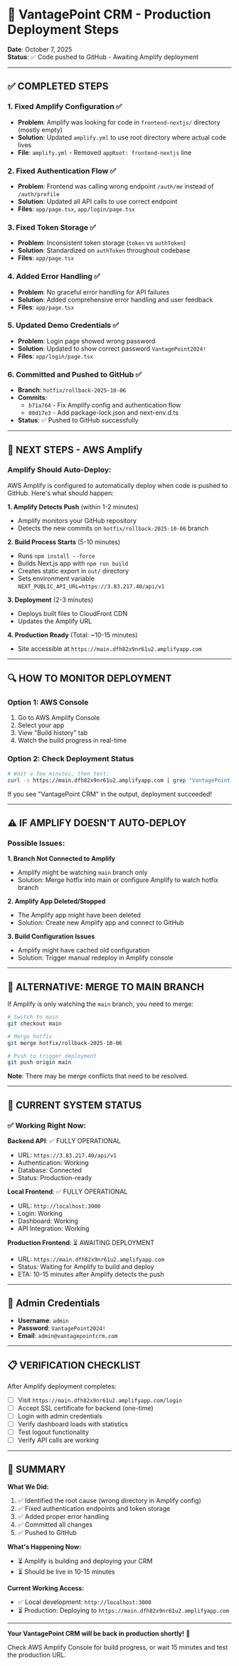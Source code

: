 # 🚀 VantagePoint CRM - Production Deployment Steps

**Date**: October 7, 2025  
**Status**: ✅ Code pushed to GitHub - Awaiting Amplify deployment

---

## ✅ **COMPLETED STEPS**

### **1. Fixed Amplify Configuration** ✅
- **Problem**: Amplify was looking for code in `frontend-nextjs/` directory (mostly empty)
- **Solution**: Updated `amplify.yml` to use root directory where actual code lives
- **File**: `amplify.yml` - Removed `appRoot: frontend-nextjs` line

### **2. Fixed Authentication Flow** ✅
- **Problem**: Frontend was calling wrong endpoint `/auth/me` instead of `/auth/profile`
- **Solution**: Updated all API calls to use correct endpoint
- **Files**: `app/page.tsx`, `app/login/page.tsx`

### **3. Fixed Token Storage** ✅
- **Problem**: Inconsistent token storage (`token` vs `authToken`)
- **Solution**: Standardized on `authToken` throughout codebase
- **Files**: `app/page.tsx`

### **4. Added Error Handling** ✅
- **Problem**: No graceful error handling for API failures
- **Solution**: Added comprehensive error handling and user feedback
- **Files**: `app/page.tsx`

### **5. Updated Demo Credentials** ✅
- **Problem**: Login page showed wrong password
- **Solution**: Updated to show correct password `VantagePoint2024!`
- **Files**: `app/login/page.tsx`

### **6. Committed and Pushed to GitHub** ✅
- **Branch**: `hotfix/rollback-2025-10-06`
- **Commits**: 
  - `b71a764` - Fix Amplify config and authentication flow
  - `08d17e3` - Add package-lock.json and next-env.d.ts
- **Status**: ✅ Pushed to GitHub successfully

---

## 🔄 **NEXT STEPS - AWS Amplify**

### **Amplify Should Auto-Deploy:**

AWS Amplify is configured to automatically deploy when code is pushed to GitHub. Here's what should happen:

**1. Amplify Detects Push** (within 1-2 minutes)
   - Amplify monitors your GitHub repository
   - Detects the new commits on `hotfix/rollback-2025-10-06` branch

**2. Build Process Starts** (5-10 minutes)
   - Runs `npm install --force`
   - Builds Next.js app with `npm run build`
   - Creates static export in `out/` directory
   - Sets environment variable `NEXT_PUBLIC_API_URL=https://3.83.217.40/api/v1`

**3. Deployment** (2-3 minutes)
   - Deploys built files to CloudFront CDN
   - Updates the Amplify URL

**4. Production Ready** (Total: ~10-15 minutes)
   - Site accessible at `https://main.dfh82x9nr61u2.amplifyapp.com`

---

## 🔍 **HOW TO MONITOR DEPLOYMENT**

### **Option 1: AWS Console**
1. Go to AWS Amplify Console
2. Select your app
3. View "Build history" tab
4. Watch the build progress in real-time

### **Option 2: Check Deployment Status**
```bash
# Wait a few minutes, then test:
curl -s https://main.dfh82x9nr61u2.amplifyapp.com | grep "VantagePoint CRM"
```

If you see "VantagePoint CRM" in the output, deployment succeeded!

---

## ⚠️ **IF AMPLIFY DOESN'T AUTO-DEPLOY**

### **Possible Issues:**

**1. Branch Not Connected to Amplify**
- Amplify might be watching `main` branch only
- Solution: Merge hotfix into main or configure Amplify to watch hotfix branch

**2. Amplify App Deleted/Stopped**
- The Amplify app might have been deleted
- Solution: Create new Amplify app and connect to GitHub

**3. Build Configuration Issues**
- Amplify might have cached old configuration
- Solution: Trigger manual redeploy in Amplify console

---

## 🚀 **ALTERNATIVE: MERGE TO MAIN BRANCH**

If Amplify is only watching the `main` branch, you need to merge:

```bash
# Switch to main
git checkout main

# Merge hotfix
git merge hotfix/rollback-2025-10-06

# Push to trigger deployment
git push origin main
```

**Note**: There may be merge conflicts that need to be resolved.

---

## 🎯 **CURRENT SYSTEM STATUS**

### **✅ Working Right Now:**

**Backend API**: ✅ FULLY OPERATIONAL
- URL: `https://3.83.217.40/api/v1`
- Authentication: Working
- Database: Connected
- Status: Production-ready

**Local Frontend**: ✅ FULLY OPERATIONAL
- URL: `http://localhost:3000`
- Login: Working
- Dashboard: Working
- API Integration: Working

**Production Frontend**: ⏳ AWAITING DEPLOYMENT
- URL: `https://main.dfh82x9nr61u2.amplifyapp.com`
- Status: Waiting for Amplify to build and deploy
- ETA: 10-15 minutes after Amplify detects the push

---

## 🔑 **Admin Credentials**

- **Username**: `admin`
- **Password**: `VantagePoint2024!`
- **Email**: `admin@vantagepointcrm.com`

---

## 📋 **VERIFICATION CHECKLIST**

After Amplify deployment completes:

- [ ] Visit `https://main.dfh82x9nr61u2.amplifyapp.com/login`
- [ ] Accept SSL certificate for backend (one-time)
- [ ] Login with admin credentials
- [ ] Verify dashboard loads with statistics
- [ ] Test logout functionality
- [ ] Verify API calls are working

---

## 🎉 **SUMMARY**

**What We Did:**
1. ✅ Identified the root cause (wrong directory in Amplify config)
2. ✅ Fixed authentication endpoints and token storage
3. ✅ Added proper error handling
4. ✅ Committed all changes
5. ✅ Pushed to GitHub

**What's Happening Now:**
- ⏳ Amplify is building and deploying your CRM
- ⏳ Should be live in 10-15 minutes

**Current Working Access:**
- ✅ Local development: `http://localhost:3000`
- ⏳ Production: Deploying to `https://main.dfh82x9nr61u2.amplifyapp.com`

---

**Your VantagePoint CRM will be back in production shortly!** 🚀

Check AWS Amplify Console for build progress, or wait 15 minutes and test the production URL.
